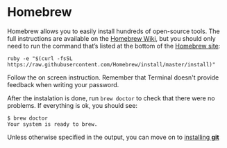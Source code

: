 # Homebrew

Homebrew allows you to easily install hundreds of open-source tools. The full instructions are available on the [Homebrew Wiki](https://github.com/Homebrew/homebrew/wiki/Installation), but you should only need to run the command that’s listed at the bottom of the [Homebrew site](http://brew.sh):

`ruby -e "$(curl -fsSL https://raw.githubusercontent.com/Homebrew/install/master/install)"`

Follow the on screen instruction. Remember that Terminal doesn't provide feedback when writing your password.

After the instalation is done, run `brew doctor` to check that there were no problems. If everything is ok, you should see:

```
$ brew doctor
Your system is ready to brew.
```

Unless otherwise specified in the output, you can move on to [installing **git**](/git/README.md)
